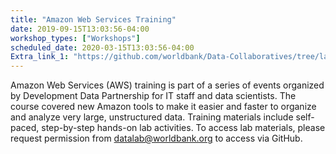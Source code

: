 ```yaml
---
title: "Amazon Web Services Training"
date: 2019-09-15T13:03:56-04:00
workshop_types: ["Workshops"]
scheduled_date: 2020-03-15T13:03:56-04:00
Extra_link_1: "https://github.com/worldbank/Data-Collaboratives/tree/labs"
---
```


Amazon Web Services (AWS) training is part of a series of events organized by Development Data Partnership for IT staff and data scientists. The course covered new Amazon tools to make it easier and faster to organize and analyze very large, unstructured data. Training materials include self-paced, step-by-step hands-on lab activities. To access lab materials, please request permission from datalab@worldbank.org to access via
GitHub.


